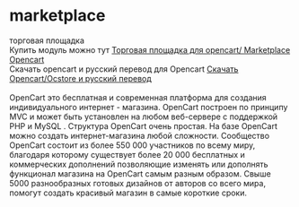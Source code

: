 # marketplace
торговая площадка <br>
Купить модуль можно тут <a href="https://ocmarket.org/extension/torgovaya-ploschadka-marketplaced/">Торговая площадка для opencart/ Marketplace Opencart</a><br>
Скачать opencart и русский перевод для Opencart <a href="https://ocmarket.org/loader/">Скачать Opencart/Ocstore и русский перевод</a>
<br><br>
OpenCart это бесплатная и современная платформа для создания индивидуального интернет - магазина. OpenCart построен по принципу MVC и может быть установлен на любом веб-сервере с поддержкой PHP и MySQL . Cтруктура OpenCart очень простая. На базе OpenCart можно создать интернет-магазина любой сложности. Сообщество OpenCart состоит из более 550 000 участников по всему миру, благодаря которому существует более 20 000 бесплатных и коммерческих дополнений позволяющие изменять или дополнять функционал магазина на OpenCart самым разным образом. Свыше 5000 разнообразных готовых дизайнов от авторов со всего мира, помогут создать красивый магазин в самые короткие сроки.
